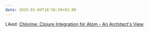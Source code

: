 ```yaml
---
date: 2019-01-04T18:56:59+02:00
---
```


Liked: [Chlorine: Clojure Integration for Atom - An Architect's View](http://corfield.org/blog/2018/12/19/atom-chlorine/)
